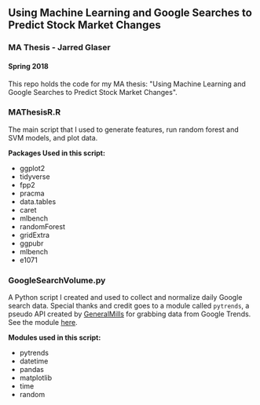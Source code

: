 ## Using Machine Learning and Google Searches to Predict Stock Market Changes

### MA Thesis - Jarred Glaser
#### Spring 2018

This repo holds the code for my MA thesis: "Using Machine Learning and Google Searches to Predict Stock Market Changes".

### MAThesisR.R

The main script that I used to generate features, run random forest and SVM models, and plot data.

__Packages Used in this script:__
+ ggplot2
+ tidyverse
+ fpp2
+ pracma
+ data.tables
+ caret
+ mlbench
+ randomForest
+ gridExtra
+ ggpubr
+ mlbench
+ e1071

### GoogleSearchVolume.py

A Python script I created and used to collect and normalize daily Google search data. Special thanks and credit goes to a module called `pytrends`, a pseudo API created by [GeneralMills](https://github.com/GeneralMills) for grabbing data from Google Trends. See the module [here](https://github.com/GeneralMills/pytrends).

__Modules used in this script:__

+ pytrends
+ datetime
+ pandas
+ matplotlib
+ time
+ random
